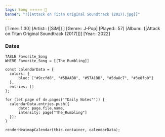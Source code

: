 ```yaml
---
tags: Song ⭐⭐⭐⭐⭐ 💛
banner: "![[Attack on Titan Original Soundtrack (2017).jpg]]"
---
```

[Time:: 1:30]
[Artist:: [[SiM]] ]
[Genre:: J-Pop]
[Played:: 57]
[Album:: [[Attack on Titan Original Soundtrack (2017)]]]
[Year:: 2022]
### Dates
````dataview
TABLE Favorite_Song
WHERE Favorite_Song = [[The Rumbling]]
````

  ```dataviewjs
const calendarData = { 
	colors: { 
		blue: ["#9ccfd8", "#5BAAB8", "#57A1BB", "#5da8c7", "#3e8fb0"] 
	}, 
	entries: [] 
}; 

for (let page of dv.pages('"Daily Notes"')) { 
	calendarData.entries.push({ 
		date: page.file.name, 
		intensity: page["The_Rumbling"]
	}); 
} 

renderHeatmapCalendar(this.container, calendarData);
```
